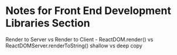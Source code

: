 # Notes for Front End Development Libraries Section

Render to Server vs Render to Client - ReactDOM.render() vs ReactDOMServer.renderToString()
shallow vs deep copy